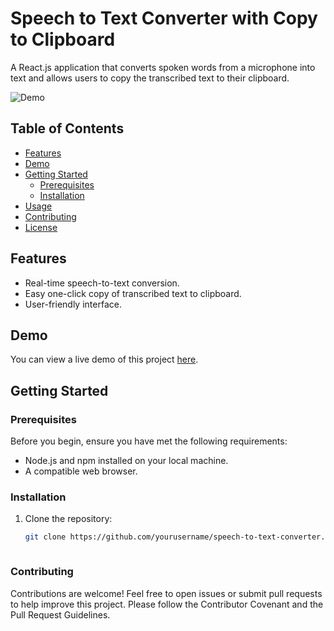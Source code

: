 # Speech to Text Converter with Copy to Clipboard

A React.js application that converts spoken words from a microphone into text and allows users to copy the transcribed text to their clipboard.

![Demo]()

## Table of Contents

- [Features](#features)
- [Demo](#demo)
- [Getting Started](#getting-started)
  - [Prerequisites](#prerequisites)
  - [Installation](#installation)
- [Usage](#usage)
- [Contributing](#contributing)
- [License](#license)

## Features

- Real-time speech-to-text conversion.
- Easy one-click copy of transcribed text to clipboard.
- User-friendly interface.

## Demo


You can view a live demo of this project [here]().

## Getting Started

### Prerequisites

Before you begin, ensure you have met the following requirements:

- Node.js and npm installed on your local machine.
- A compatible web browser.

### Installation

1. Clone the repository:

   ```bash
   git clone https://github.com/yourusername/speech-to-text-converter.git



 ### Contributing
Contributions are welcome! Feel free to open issues or submit pull requests to help improve this project. Please follow the Contributor Covenant and the Pull Request Guidelines.
